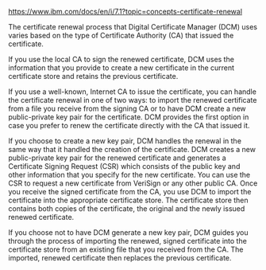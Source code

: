 https://www.ibm.com/docs/en/i/7.1?topic=concepts-certificate-renewal

The certificate renewal process that Digital Certificate Manager (DCM) uses varies based on the type of Certificate Authority (CA) that issued the certificate.

If you use the local CA to sign the renewed certificate, DCM uses the information that you provide to create a new certificate in the current certificate store and retains the previous certificate.

If you use a well-known, Internet CA to issue the certificate, you can handle the certificate renewal in one of two ways: to import the renewed certificate from a file you receive from the signing CA or to have DCM create a new public-private key pair for the certificate. DCM provides the first option in case you prefer to renew the certificate directly with the CA that issued it.

If you choose to create a new key pair, DCM handles the renewal in the same way that it handled the creation of the certificate. DCM creates a new public-private key pair for the renewed certificate and generates a Certificate Signing Request (CSR) which consists of the public key and other information that you specify for the new certificate. You can use the CSR to request a new certificate from VeriSign or any other public CA. Once you receive the signed certificate from the CA, you use DCM to import the certificate into the appropriate certificate store. The certificate store then contains both copies of the certificate, the original and the newly issued renewed certificate.

If you choose not to have DCM generate a new key pair, DCM guides you through the process of importing the renewed, signed certificate into the certificate store from an existing file that you received from the CA. The imported, renewed certificate then replaces the previous certificate.

